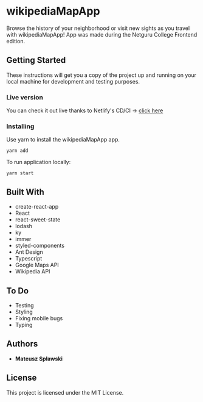 # wikipediaMapApp

Browse the history of your neighborhood or visit new sights as you travel with wikipediaMapApp! App was made during the Netguru College Frontend edition.

## Getting Started

These instructions will get you a copy of the project up and running on your local machine for development and testing purposes.

### Live version

You can check it out live thanks to Netlify's CD/CI -> [click here](https://fervent-kilby-744936.netlify.app.)

### Installing

Use yarn to install the wikipediaMapApp app.

```
yarn add
```

To run application locally:

```
yarn start
```

## Built With

- create-react-app
- React
- react-sweet-state
- lodash
- ky
- immer
- styled-components
- Ant Design
- Typescript
- Google Maps API
- Wikipedia API

## To Do

- Testing
- Styling
- Fixing mobile bugs
- Typing

## Authors

- **Mateusz Spławski**

## License

This project is licensed under the MIT License.

